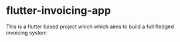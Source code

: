 # flutter-invoicing-app
This is a flutter based project which which aims to build a full fledged invoicing  system
